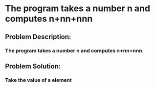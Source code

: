 # The program takes a number n and computes n+nn+nnn

## Problem Description:
### The program takes a number n and computes n+nn+nnn.

## Problem Solution: 
### Take the value of a element 
